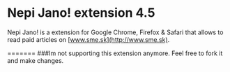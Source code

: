 Nepi Jano! extension 4.5
=======

Nepi Jano! is a extension for Google Chrome, Firefox & Safari that allows to read paid articles on [www.sme.sk](http://www.sme.sk).
 
=======
###Im not supporting this extension anymore. Feel free to fork it and make changes.

